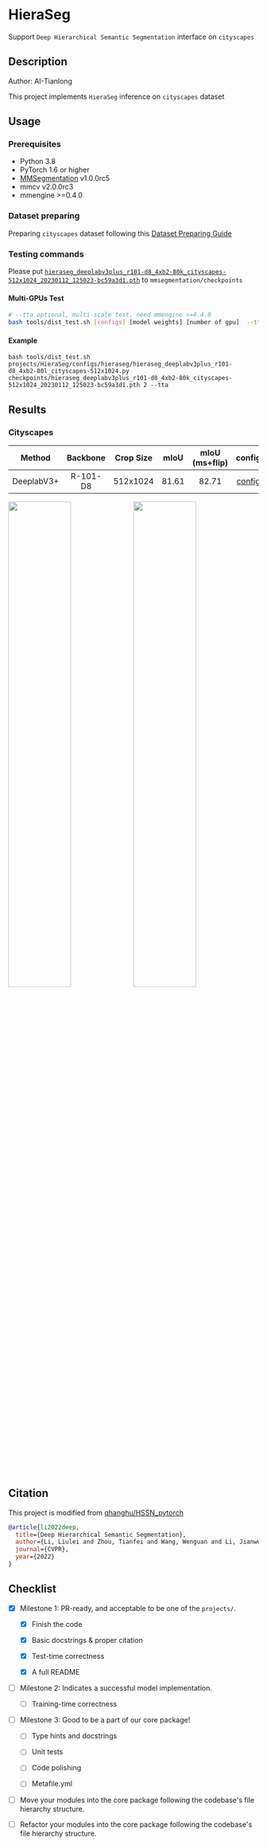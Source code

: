 # HieraSeg

Support `Deep Hierarchical Semantic Segmentation` interface on `cityscapes`

## Description

Author: AI-Tianlong

This project implements `HieraSeg` inference on `cityscapes` dataset

## Usage

### Prerequisites

- Python 3.8
- PyTorch 1.6 or higher
- [MMSegmentation](https://github.com/open-mmlab/mmsegmentation) v1.0.0rc5
- mmcv v2.0.0rc3
- mmengine >=0.4.0

### Dataset preparing

Preparing `cityscapes` dataset following this [Dataset Preparing Guide](https://github.com/open-mmlab/mmsegmentation/blob/master/docs/en/dataset_prepare.md#prepare-datasets)

### Testing commands

Please put [`hieraseg_deeplabv3plus_r101-d8_4xb2-80k_cityscapes-512x1024_20230112_125023-bc59a3d1.pth`](https://download.openmmlab.com/mmsegmentation/v0.5/hieraseg/hieraseg_deeplabv3plus_r101-d8_4xb2-80k_cityscapes-512x1024_20230112_125023-bc59a3d1.pth) to `mmsegmentation/checkpoints`

#### Multi-GPUs Test

```bash
# --tta optional, multi-scale test, need mmengine >=0.4.0
bash tools/dist_test.sh [configs] [model weights] [number of gpu]  --tta
```

#### Example

```shell
bash tools/dist_test.sh projects/HieraSeg/configs/hieraseg/hieraseg_deeplabv3plus_r101-d8_4xb2-80l_cityscapes-512x1024.py checkpoints/hieraseg_deeplabv3plus_r101-d8_4xb2-80k_cityscapes-512x1024_20230112_125023-bc59a3d1.pth 2 --tta
```

## Results

### Cityscapes

|   Method   | Backbone | Crop Size | mIoU  | mIoU (ms+flip) |                                                                                config                                                                                 |                                                                             model                                                                             |
| :--------: | :------: | :-------: | :---: | :------------: | :-------------------------------------------------------------------------------------------------------------------------------------------------------------------: | :-----------------------------------------------------------------------------------------------------------------------------------------------------------: |
| DeeplabV3+ | R-101-D8 | 512x1024  | 81.61 |     82.71      | [config](https://github.com/open-mmlab/mmsegmentation/tree/dev-1.x/projects/HieraSeg/configs/hieraseg/hieraseg_deeplabv3plus_r101-d8_4xb2-80l_cityscapes-512x1024.py) | [model](https://download.openmmlab.com/mmsegmentation/v0.5/hieraseg/hieraseg_deeplabv3plus_r101-d8_4xb2-80k_cityscapes-512x1024_20230112_125023-bc59a3d1.pth) |

<img src="https://user-images.githubusercontent.com/50650583/210488953-e3e35ade-1132-47e1-9dfd-cf12b357ae80.png" width="50%"><img src="https://user-images.githubusercontent.com/50650583/210489746-e35ee229-3234-4292-a649-a8cd85f312ad.png" width="50%">

## Citation

This project is modified from [qhanghu/HSSN_pytorch](https://github.com/qhanghu/HSSN_pytorch)

```bibtex
@article{li2022deep,
  title={Deep Hierarchical Semantic Segmentation},
  author={Li, Liulei and Zhou, Tianfei and Wang, Wenguan and Li, Jianwu and Yang, Yi},
  journal={CVPR},
  year={2022}
}
```

## Checklist

- [x] Milestone 1: PR-ready, and acceptable to be one of the `projects/`.

  - [x] Finish the code

  - [x] Basic docstrings & proper citation

  - [x] Test-time correctness

  - [x] A full README

- [ ] Milestone 2: Indicates a successful model implementation.

  - [ ] Training-time correctness

- [ ] Milestone 3: Good to be a part of our core package!

  - [ ] Type hints and docstrings

  - [ ] Unit tests

  - [ ] Code polishing

  - [ ] Metafile.yml

- [ ] Move your modules into the core package following the codebase's file hierarchy structure.

- [ ] Refactor your modules into the core package following the codebase's file hierarchy structure.
